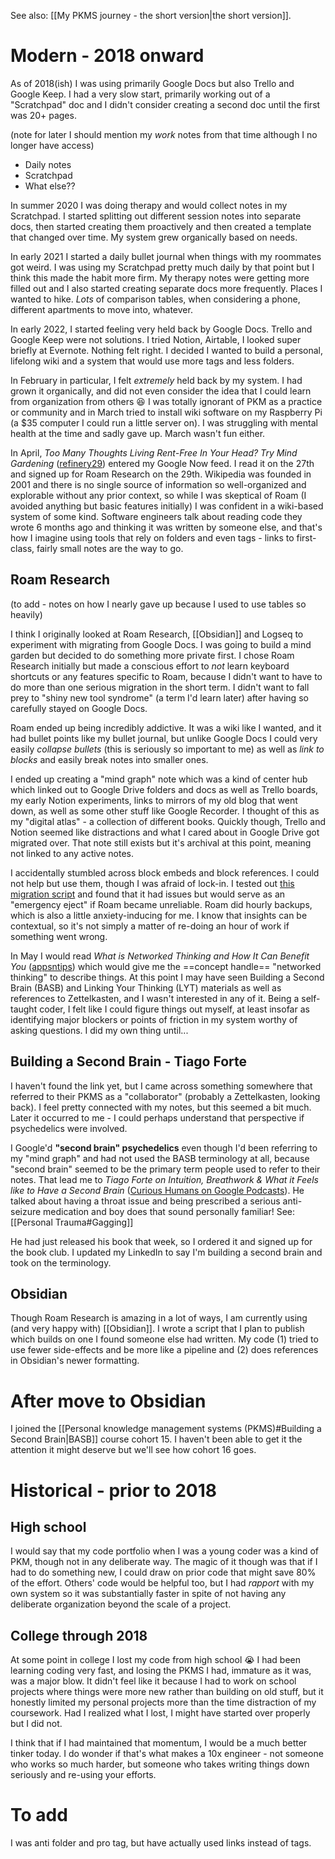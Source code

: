 See also: [[My PKMS journey - the short version|the short version]].

# Modern - 2018 onward

As of 2018(ish) I was using primarily Google Docs but also Trello and Google Keep. I had a very slow start, primarily working out of a "Scratchpad" doc and I didn't consider creating a second doc until the first was 20+ pages.

(note for later I should mention my *work* notes from that time although I no longer have access)
* Daily notes
* Scratchpad
* What else??

In summer 2020 I was doing therapy and would collect notes in my Scratchpad. I started splitting out different session notes into separate docs, then started creating them proactively and then created a template that changed over time. My system grew organically based on needs.

In early 2021 I started a daily bullet journal when things with my roommates got weird. I was using my Scratchpad pretty much daily by that point but I think this made the habit more firm. My therapy notes were getting more filled out and I also started creating separate docs more frequently. Places I wanted to hike. *Lots* of comparison tables, when considering a phone, different apartments to move into, whatever.

In early 2022, I started feeling very held back by Google Docs. Trello and Google Keep were not solutions. I tried Notion, Airtable, I looked super briefly at Evernote. Nothing felt right. I decided I wanted to build a personal, lifelong wiki and a system that would use more tags and less folders.

In February in particular, I felt *extremely* held back by my system. I had grown it organically, and did not even consider the idea that I could learn from organization from others 😆 I was totally ignorant of PKM as a practice or community and in March tried to install wiki software on my Raspberry Pi (a $35 computer I could run a little server on). I was struggling with mental health at the time and sadly gave up. March wasn't fun either.

In April, _Too Many Thoughts Living Rent-Free In Your Head? Try Mind Gardening_ ([refinery29](https://www.refinery29.com/en-us/2022/04/10953988/mind-gardening-organize-thoughts-increase-productivity)) entered my Google Now feed. I read it on the 27th and signed up for Roam Research on the 29th. Wikipedia was founded in 2001 and there is no single source of information so well-organized and explorable without any prior context, so while I was skeptical of Roam (I avoided anything but basic features initially) I was confident in a wiki-based system of some kind. Software engineers talk about reading code they wrote 6 months ago and thinking it was written by someone else, and that's how I imagine using tools that rely on folders and even tags - links to first-class, fairly small notes are the way to go.

## Roam Research

(to add - notes on how I nearly gave up because I used to use tables so heavily)

I think I originally looked at Roam Research, [[Obsidian]] and Logseq to experiment with migrating from Google Docs. I was going to build a mind garden but decided to do something more private first. I chose Roam Research initially but made a conscious effort to *not* learn keyboard shortcuts or any features specific to Roam, because I didn't want to have to do more than one serious migration in the short term. I didn't want to fall prey to "shiny new tool syndrome" (a term I'd learn later) after having so carefully stayed on Google Docs.

Roam ended up being incredibly addictive. It was a wiki like I wanted, and it had bullet points like my bullet journal, but unlike Google Docs I could very easily *collapse bullets* (this is seriously so important to me) as well as *link to blocks* and easily break notes into smaller ones.

I ended up creating a "mind graph" note which was a kind of center hub which linked out to Google Drive folders and docs as well as Trello boards, my early Notion experiments, links to mirrors of my old blog that went down, as well as some other stuff like Google Recorder. I thought of this as my "digital atlas" - a collection of different books. Quickly though, Trello and Notion seemed like distractions and what I cared about in Google Drive got migrated over. That note still exists but it's archival at this point, meaning not linked to any active notes.

I accidentally stumbled across block embeds and block references. I could not help but use them, though I was afraid of lock-in. I tested out [this migration script](https://github.com/renerocksai/rj2obs) and found that it had issues but would serve as an "emergency eject" if Roam became unreliable. Roam did hourly backups, which is also a little anxiety-inducing for me. I know that insights can be contextual, so it's not simply a matter of re-doing an hour of work if something went wrong.

In May I would read *What is Networked Thinking and How It Can Benefit You* ([appsntips](https://www.appsntips.com/what-is-networked-thinking/)) which would give me the ==concept handle== "networked thinking" to describe things. At this point I may have seen Building a Second Brain (BASB) and Linking Your Thinking  (LYT) materials as well as references to Zettelkasten, and I wasn't interested in any of it. Being a self-taught coder, I felt like I could figure things out myself, at least insofar as identifying major blockers or points of friction in my system worthy of asking questions. I did my own thing until...

## Building a Second Brain - Tiago Forte

I haven't found the link yet, but I came across something somewhere that referred to their PKMS as a "collaborator" (probably a Zettelkasten, looking back). I feel pretty connected with my notes, but this seemed a bit much. Later it occurred to me - I could perhaps understand that perspective if psychedelics were involved.

I Google'd **"second brain" psychedelics** even though I'd been referring to my "mind graph" and had not used the BASB terminology at all, because "second brain" seemed to be the primary term people used to refer to their notes. That lead me to _Tiago Forte on Intuition, Breathwork & What it Feels like to Have a Second Brain_ ([Curious Humans on Google Podcasts](https://podcasts.google.com/feed/aHR0cHM6Ly9mZWVkcy50cmFuc2lzdG9yLmZtL2N1cmlvdXMtaHVtYW5z/episode/OTU3ODRjNTUtZDFhOC00NGIyLWE4MjMtMDZlY2M1ZTE4ZWI3?sa=X&ved=0CAUQkfYCahcKEwjoy-agxrf4AhUAAAAAHQAAAAAQLA)).  He talked about having a throat issue and being prescribed a serious anti-seizure medication and boy does that sound personally familiar! See: [[Personal Trauma#Gagging]]

He had just released his book that week, so I ordered it and signed up for the book club. I updated my LinkedIn to say I'm building a second brain and took on the terminology.

## Obsidian

Though Roam Research is amazing in a lot of ways, I am currently using (and very happy with) [[Obsidian]]. I wrote a script that I plan to publish which builds on one I found someone else had written. My code (1) tried to use fewer side-effects and be more like a pipeline and (2) does references in Obsidian's newer formatting.

# After move to Obsidian

I joined the [[Personal knowledge management systems (PKMS)#Building a Second Brain|BASB]] course cohort 15. I haven't been able to get it the attention it might deserve but we'll see how cohort 16 goes.

# Historical - prior to 2018

## High school

I would say that my code portfolio when I was a young coder was a kind of PKM, though not in any deliberate way. The magic of it though was that if I had to do something new, I could draw on prior code that might save 80% of the effort. Others' code would be helpful too, but I had *rapport* with my own system so it was substantially faster in spite of not having any deliberate organization beyond the scale of a project.

## College through 2018

At some point in college I lost my code from high school 😭 I had been learning coding very fast, and losing the PKMS I had, immature as it was, was a major blow. It didn't feel like it because I had to work on school projects where things were more new rather than building on old stuff, but it honestly limited my personal projects more than the time distraction of my coursework. Had I realized what I lost, I might have started over properly but I did not.

I think that if I had maintained that momentum, I would be a much better tinker today. I do wonder if that's what makes a 10x engineer - not someone who works so much harder, but someone who takes writing things down seriously and re-using your efforts.

# To add

I was anti folder and pro tag, but have actually used links instead of tags.
